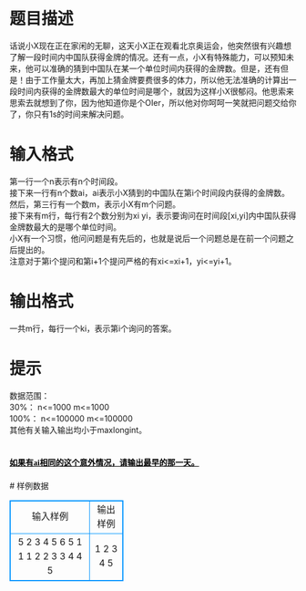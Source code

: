 # 

 
 # 题目描述 
<p>话说小X现在正在家闲的无聊，这天小X正在观看北京奥运会，他突然很有兴趣想了解一段时间内中国队获得金牌的情况。还有一点，小X有特殊能力，可以预知未来，他可以准确的猜到中国队在某一个单位时间内获得的金牌数。但是，还有但是！由于工作量太大，再加上猜金牌要费很多的体力，所以他无法准确的计算出一段时间内获得的金牌数最大的单位时间是哪个，就因为这样小X很郁闷。他思索来思索去就想到了你，因为他知道你是个OIer，所以他对你呵呵一笑就把问题交给你了，你只有1s的时间来解决问题。</p> 

 
 # 输入格式 
<p>第一行一个n表示有n个时间段。<br />
接下来一行有n个数ai，ai表示小X猜到的中国队在第i个时间段内获得的金牌数。<br />
然后，第三行有一个数m，表示小X有m个问题。<br />
接下来有m行，每行有2个数分别为xi&nbsp;yi，表示要询问在时间段[xi,yi]内中国队获得金牌数最大的是哪个单位时间。<br />
小X有一个习惯，他问问题是有先后的，也就是说后一个问题总是在前一个问题之后提出的。<br />
注意对于第i个提问和第i+1个提问严格的有xi&lt;=xi+1，yi&lt;=yi+1。</p> 

 
 # 输出格式 
<p>一共m行，每行一个ki，表示第i个询问的答案。</p> 

 
 # 提示 
<p>数据范围：<br />
30%：&nbsp;n&lt;=1000&nbsp;m&lt;=1000<br />
100%：&nbsp;n&lt;=100000&nbsp;m&lt;=100000<br />
其他有关输入输出均小于maxlongint。</p>

<h1><strong style="color: rgb(0, 0, 0); font-family: 'Microsoft YaHei UI', 'Microsoft YaHei', 'Segou UI'; font-size: 14px; line-height: 20px;"><u>如果有ai相同的这个意外情况，请输出最早的那一天。</u></strong></h1> 
# 样例数据
<style>
        table,table tr th, table tr td { border:1px solid #0094ff; }
        table { width: 200px; min-height: 25px; line-height: 25px; text-align: center; border-collapse: collapse;}   
    </style>
<table>
	<tr>
		<td>输入样例</td>
		<td>输出样例</td>
	</tr>
<tr><td>5
2 3 4 5 6
5
1 1
1 2
2 3
3 4
4 5
</td><td>1
2
3
4
5
</td></tr></table>
